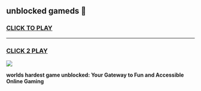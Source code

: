 
## unblocked gameds 👋
<h3>
<a href="https://premium.freeplayer.one?title=unblocked_gameds&ref=13F">CLICK TO PLAY</a></h3>
<hr>

<h3>
<a href="https://premium.freeplayer.one?title=unblocked_gameds&ref=13F">CLICK 2 PLAY</a>
  
</h3>

<a href="https://premium.freeplayer.one?title=unblocked_gameds&ref=12F/"><img src="https://clearcache.store/games.png"></a>


**worlds hardest game unblocked: Your Gateway to Fun and Accessible Online Gaming**
